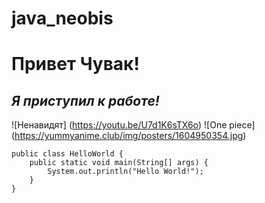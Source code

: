 # java_neobis

# **Привет Чувак!**
## *Я приступил к работе!*

![Ненавидят] (https://youtu.be/U7d1K6sTX6o)
![One piece] (https://yummyanime.club/img/posters/1604950354.jpg)

```
public class HelloWorld {
    public static void main(String[] args) {
        System.out.println("Hello World!");
    }
}
```
